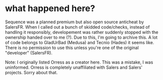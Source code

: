# what happened here?

Sequence was a planned premium but also open source anticheat by SalersFR. When I called out a bunch of skidded code/checks, instead of handling it responsibly, developement was rather suddenly stopped with the ownership handed over to me (?). Due to this, I'm going to archive this. A lot of code belongs to GladUrBad (Medusa) and Tecnio (Hades) it seems like. There is no permission to use this unless you're one of the original "developer" (SalersFR).

Note: I originally listed Orress as a creator here. This was a mistake, I was uninformed. Orress is completely unaffiliated with Salers and Salers' projects. Sorry about that.
